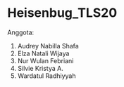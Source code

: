 # Heisenbug_TLS20
Anggota:
1. Audrey Nabilla Shafa
2. Elza Natali Wijaya
3. Nur Wulan Febriani
4. Silvie Kristya A.
5. Wardatul Radhiyyah
